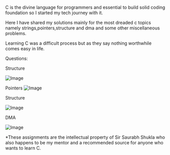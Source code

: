 C is the divine language for programmers and essential to build solid coding foundation so I started my tech journey with it.

Here I have shared my solutions mainly for the most dreaded c topics namely strings,pointers,structure and dma and some other miscellaneous problems.

Learning C was a difficult process but as they say nothing worthwhile comes easy in life.

Questions:

Structure 

![Image](https://github.com/user-attachments/assets/90b424b7-42ec-459d-a545-062c14a6a335)

Pointers
![Image](https://github.com/user-attachments/assets/2edf62b2-4f65-4c88-90b4-b6c88ba82c71)

Structure

![Image](https://github.com/user-attachments/assets/7bdf8a1f-0dcc-4951-879f-74bc1d7516e6)

DMA

![Image](https://github.com/user-attachments/assets/5f121296-db80-4ec1-ba97-f80c63eaee3b)

*These assignments are the intellectual property of Sir Saurabh Shukla who also happens to be my mentor and a recommended source for anyone who wants to learn C.


